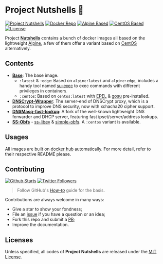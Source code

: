 # Project Nutshells 🌰

[![Project Nutshells](https://img.shields.io/badge/Project-_Nutshells_🌰-orange.svg?maxAge=2592000)](https://github.com/quchao/nutshells/) [![Docker Repo](https://img.shields.io/badge/Docker-Repos-22B8EB.svg?maxAge=2592000)](https://hub.docker.com/r/nutshells/) [![Alpine Based](https://img.shields.io/badge/Alpine-Based-0D597F.svg?maxAge=2592000)](https://alpinelinux.org/) [![CentOS Based](https://img.shields.io/badge/CentOS-Based-932279.svg?maxAge=2592000)](https://www.centos.org/) [![License](https://img.shields.io/github/license/quchao/nutshells.svg?maxAge=2592000&label=License)](https://github.com/quchao/nutshells/blob/master/LICENSE)

Project [**Nutshells**](https://github.com/quchao/nutshells/) contains a bunch of docker images all based on the lightweight [Alpine](https://alpinelinux.org/), a few of them offer a variant based on [CentOS](https://www.centos.org/) alternatively.

## Contents

- [**Base**](https://github.com/quchao/nutshells/blob/master/base/): The base image.
    - `:latest` & `:edge`: Based on `alpine:latest` and `alpine:edge`, includes a handy tool named [su-exec](https://github.com/ncopa/su-exec/) to exec commands with different privileges in containers.
    - `:centos`: Based on `centos:latest` with [EPEL](https://fedoraproject.org/wiki/EPEL) & [gosu](https://github.com/tianon/gosu/) pre-installed.
- [**DNSCrypt-Wrapper**](https://github.com/quchao/nutshells/blob/master/dnscrypt-wrapper/): The server-end of DNSCrypt proxy, which is a protocol to improve DNS security, now with xchacha20 cipher support.
- [**DNSMasq-fast-lookup**](https://github.com/quchao/nutshells/blob/master/dnsmasq-fast-lookup/): A fork of the well-known lightweight DNS forwarder and DHCP server, featuring fast ipset/server/address lookups.
- [**SS-Obfs**](https://github.com/quchao/nutshells/blob/master/ss-obfs/) - [ss-libev](https://github.com/shadowsocks/shadowsocks-libev/) & [simple-obfs](https://github.com/shadowsocks/simple-obfs/). A `:centos` variant is available.

## Usages

All images are built on [docker hub](https://hub.docker.com/r/nutshells/) automatically.
For more detail, refer to their respective README please.

## Contributing

[![Github Starts](https://img.shields.io/github/stars/quchao/nutshells.svg?style=social&label=Star&maxAge=3600)](https://github.com/quchao/nutshells/) [![Twitter Followers](https://img.shields.io/twitter/follow/chappell.svg?style=social&label=Follow&maxAge=3600)](https://twitter.com/chappell/)

> Follow GitHub's [*How-to*](https://opensource.guide/how-to-contribute/) guide for the basis.

Contributions are always welcome in many ways:

- Give a star to show your fondness;
- File an [issue](https://github.com/quchao/nutshells/issues) if you have a question or an idea;
- Fork this repo and submit a [PR](https://github.com/quchao/nutshells/pulls);
- Improve the documentation.

## Licenses

Unless specified, all codes of **Project Nutshells** are released under the [MIT License](https://github.com/quchao/nutshells/blob/master/LICENSE).
